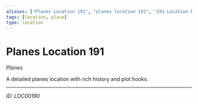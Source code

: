 ```yaml
---
aliases: ["Planes Location 191", "planes location 191", "191 Location Planes"]
tags: [location, place]
type: location
---
```


# Planes Location 191

*Planes*

A detailed planes location with rich history and plot hooks.

---
*ID: LOC00190*